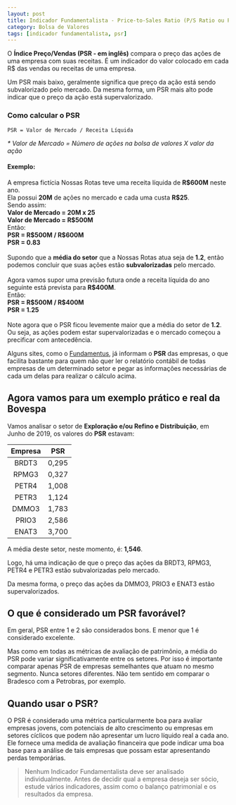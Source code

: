 ```yaml
---
layout: post
title: Indicador Fundamentalista - Price-to-Sales Ratio (P/S Ratio ou PSR)
category: Bolsa de Valores
tags: [indicador fundamentalista, psr]
---
```


O **Índice Preço/Vendas (PSR - em inglês)** compara o preço das ações de uma empresa com suas receitas. É um indicador do valor colocado em cada R$ das vendas ou receitas de uma empresa.

Um PSR mais baixo, geralmente significa que preço da ação está sendo subvalorizado pelo mercado. Da mesma forma, um PSR mais alto pode indicar que o preço da ação está supervalorizado.

### Como calcular o PSR

`PSR = Valor de Mercado / Receita Líquida`

_* Valor de Mercado = Número de ações na bolsa de valores X valor da ação_

#### Exemplo:

<p class="example">
    A empresa fictícia Nossas Rotas teve uma receita líquida de <b>R$600M</b> neste ano.<br />
    Ela possui <b>20M</b> de ações no mercado e cada uma custa <b>R$25</b>.<br />
    Sendo assim:<br />
    <b>Valor de Mercado = 20M x 25</b><br />
    <b>Valor de Mercado = R$500M</b><br />
    Então:<br />
    <b>PSR = R$500M / R$600M</b><br />
    <b>PSR = 0.83</b><br />
    <br />
    Supondo que a <b>média do setor</b> que a Nossas Rotas atua seja de <b>1.2</b>, então podemos concluir que suas ações estão <b>subvalorizadas</b> pelo mercado.<br /><br />
    Agora vamos supor uma previsão futura onde a receita líquida do ano seguinte está prevista para <b>R$400M</b>.<br />
    Então:<br />
    <b>PSR = R$500M / R$400M</b><br />
    <b>PSR = 1.25</b><br /><br />
    Note agora que o PSR ficou levemente maior que a média do setor de <b>1.2</b>. Ou seja, as ações podem estar supervalorizadas e o mercado começou a precificar com antecedência.<br />
</p>

Alguns sites, como o [Fundamentus](http://www.fundamentus.com.br/), já informam o **PSR** das empresas, o que facilita bastante para quem não quer ler o relatório contábil de todas empresas de um determinado setor e pegar as informações necessárias de cada um delas para realizar o cálculo acima.

## Agora vamos para um exemplo prático e real da Bovespa

Vamos analisar o setor de **Exploração e/ou Refino e Distribuição**, em Junho de 2019, os valores do **PSR** estavam:

| Empresa | PSR |
| :---: | :---: |
| BRDT3 | 0,295 |
| RPMG3 | 0,327 |
| PETR4 | 1,008 |
| PETR3 | 1,124 |
| DMMO3 | 1,783 |
| PRIO3 | 2,586 |
| ENAT3 | 3,700 |

A média deste setor, neste momento, é: **1,546**.

Logo, há uma indicação de que o preço das ações da BRDT3, RPMG3, PETR4 e PETR3 estão subvalorizadas pelo mercado.

Da mesma forma, o preço das ações da DMMO3, PRIO3 e ENAT3 estão supervalorizados.

## O que é considerado um PSR favorável?

Em geral, PSR entre 1 e 2 são considerados bons. E menor que 1 é considerado excelente.

Mas como em todas as métricas de avaliação de patrimônio, a média do PSR pode variar significativamente entre os setores. Por isso é importante comparar apenas PSR de empresas semelhantes que atuam no mesmo segmento. Nunca setores diferentes. Não tem sentido em comparar o Bradesco com a Petrobras, por exemplo.

## Quando usar o PSR?

O PSR é considerado uma métrica particularmente boa para avaliar empresas jovens, com potenciais de alto crescimento ou empresas em setores cíclicos que podem não apresentar um lucro líquido real a cada ano. Ele fornece uma medida de avaliação financeira que pode indicar uma boa base para a análise de tais empresas que possam estar apresentando perdas temporárias.

> Nenhum Indicador Fundamentalista deve ser analisado individualmente. Antes de decidir qual a empresa deseja ser sócio, estude vários indicadores, assim como o balanço patrimonial e os resultados da empresa. 